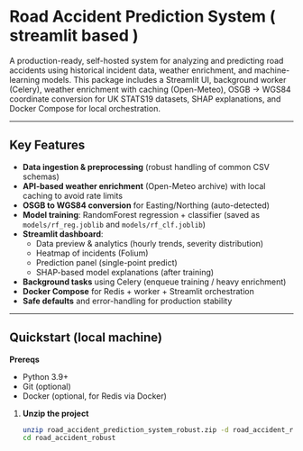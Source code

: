 # Road Accident Prediction System ( streamlit based )

A production-ready, self-hosted system for analyzing and predicting road accidents using historical incident data, weather enrichment, and machine-learning models. This package includes a Streamlit UI, background worker (Celery), weather enrichment with caching (Open-Meteo), OSGB → WGS84 coordinate conversion for UK STATS19 datasets, SHAP explanations, and Docker Compose for local orchestration.

---

## Key Features

- **Data ingestion & preprocessing** (robust handling of common CSV schemas)
- **API-based weather enrichment** (Open-Meteo archive) with local caching to avoid rate limits
- **OSGB to WGS84 conversion** for Easting/Northing (auto-detected)
- **Model training**: RandomForest regression + classifier (saved as `models/rf_reg.joblib` and `models/rf_clf.joblib`)
- **Streamlit dashboard**:
  - Data preview & analytics (hourly trends, severity distribution)
  - Heatmap of incidents (Folium)
  - Prediction panel (single-point predict)
  - SHAP-based model explanations (after training)
- **Background tasks** using Celery (enqueue training / heavy enrichment)
- **Docker Compose** for Redis + worker + Streamlit orchestration
- **Safe defaults** and error-handling for production stability

---

## Quickstart (local machine)

**Prereqs**
- Python 3.9+  
- Git (optional)  
- Docker (optional, for Redis via Docker)  

1. **Unzip the project**
   ```bash
   unzip road_accident_prediction_system_robust.zip -d road_accident_robust
   cd road_accident_robust
